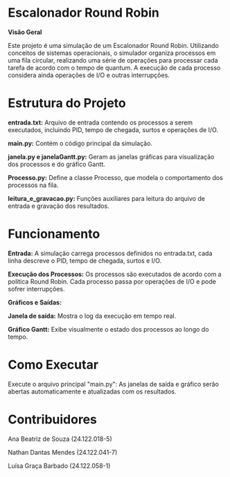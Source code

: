 # Escalonador Round Robin

**Visão Geral**

Este projeto é uma simulação de um Escalonador Round Robin. Utilizando conceitos de sistemas operacionais, o simulador organiza processos em uma fila circular, 
realizando uma série de operações para processar cada tarefa de acordo com o tempo de quantum. A execução de cada processo considera ainda operações de I/O e outras 
interrupções.

# Estrutura do Projeto

**entrada.txt:** Arquivo de entrada contendo os processos a serem executados, incluindo PID, tempo de chegada, surtos e operações de I/O.

**main.py:** Contém o código principal da simulação.

**janela.py e janelaGantt.py:** Geram as janelas gráficas para visualização dos processos e do gráfico Gantt.

**Processo.py:** Define a classe Processo, que modela o comportamento dos processos na fila.

**leitura_e_gravacao.py:** Funções auxiliares para leitura do arquivo de entrada e gravação dos resultados.

# Funcionamento

**Entrada:** A simulação carrega processos definidos no entrada.txt, cada linha descreve o PID, tempo de chegada, surtos e I/O.

**Execução dos Processos:** Os processos são executados de acordo com a política Round Robin. Cada processo passa por operações de I/O e pode sofrer interrupções.

**Gráficos e Saídas:**

**Janela de saída:** Mostra o log da execução em tempo real.

**Gráfico Gantt:** Exibe visualmente o estado dos processos ao longo do tempo.

# Como Executar
Execute o arquivo principal "main.py":
As janelas de saída e gráfico serão abertas automaticamente e atualizadas com os resultados.

# Contribuidores
Ana Beatriz de Souza (24.122.018-5)

Nathan Dantas Mendes (24.122.041-7)

Luísa Graça Barbado (24.122.058-1)
